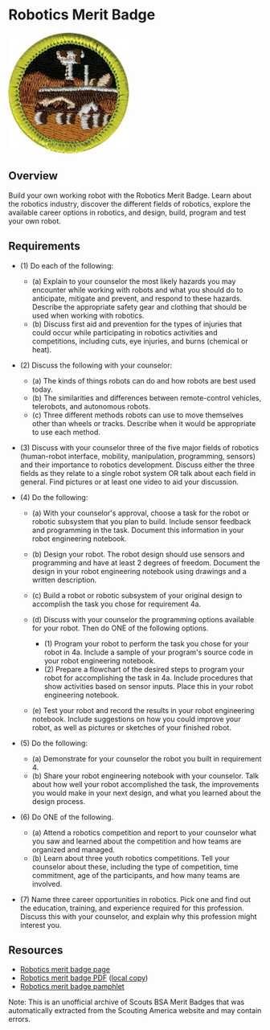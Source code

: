 

# Robotics Merit Badge

![Robotics Merit Badge](images/robotics-merit-badge.jpg)

## Overview



Build your own working robot with the Robotics Merit Badge. Learn about the robotics industry, discover the different fields of robotics, explore the available career options in robotics, and design, build, program and test your own robot.

## Requirements

* (1) Do each of the following:
    * (a) Explain to your counselor the most likely hazards you may encounter while working with robots and what you should do to anticipate, mitigate and prevent, and respond to these hazards. Describe the appropriate safety gear and clothing that should be used when working with robotics.
    * (b) Discuss first aid and prevention for the types of injuries that could occur while participating in robotics activities and competitions, including cuts, eye injuries, and burns (chemical or heat).


* (2) Discuss the following with your counselor:
    * (a) The kinds of things robots can do and how robots are best used today.
    * (b) The similarities and differences between remote-control vehicles, telerobots, and autonomous robots.
    * (c) Three different methods robots can use to move themselves other than wheels or tracks. Describe when it would be appropriate to use each method.


* (3) Discuss with your counselor three of the five major fields of robotics (human-robot interface, mobility, manipulation, programming, sensors) and their importance to robotics development. Discuss either the three fields as they relate to a single robot system OR talk about each field in general. Find pictures or at least one video to aid your discussion.
* (4) Do the following:
    * (a) With your counselor's approval, choose a task for the robot or robotic subsystem that you plan to build. Include sensor feedback and programming in the task. Document this information in your robot engineering notebook.
    * (b) Design your robot. The robot design should use sensors and programming and have at least 2 degrees of freedom. Document the design in your robot engineering notebook using drawings and a written description.
    * (c) Build a robot or robotic subsystem of your original design to accomplish the task you chose for requirement 4a.
    * (d) Discuss with your counselor the programming options available for your robot. Then do ONE of the following options.
        * (1) Program your robot to perform the task you chose for your robot in 4a. Include a sample of your program's source code in your robot engineering notebook.
        * (2) Prepare a flowchart of the desired steps to program your robot for accomplishing the task in 4a. Include procedures that show activities based on sensor inputs. Place this in your robot engineering notebook.


    * (e) Test your robot and record the results in your robot engineering notebook. Include suggestions on how you could improve your robot, as well as pictures or sketches of your finished robot.


* (5) Do the following:
    * (a) Demonstrate for your counselor the robot you built in requirement 4.
    * (b) Share your robot engineering notebook with your counselor. Talk about how well your robot accomplished the task, the improvements you would make in your next design, and what you learned about the design process.


* (6) Do ONE of the following.
    * (a) Attend a robotics competition and report to your counselor what you saw and learned about the competition and how teams are organized and managed.
    * (b) Learn about three youth robotics competitions. Tell your counselor about these, including the type of competition, time commitment, age of the participants, and how many teams are involved.


* (7) Name three career opportunities in robotics. Pick one and find out the education, training, and experience required for this profession. Discuss this with your counselor, and explain why this profession might interest you.


## Resources

- [Robotics merit badge page](https://www.scouting.org/merit-badges/robotics/)
- [Robotics merit badge PDF](https://filestore.scouting.org/filestore/Merit_Badge_ReqandRes/Pamphlets/Robotics_2024.pdf) ([local copy](files/robotics-merit-badge.pdf))
- [Robotics merit badge pamphlet](https://www.scoutshop.org/scouts-bsa-robotics-merit-badge-pamphlet-662428.html)

Note: This is an unofficial archive of Scouts BSA Merit Badges that was automatically extracted from the Scouting America website and may contain errors.